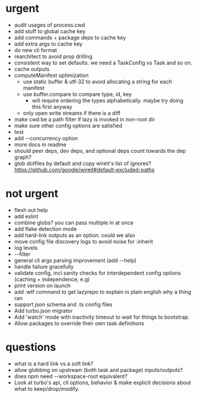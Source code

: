 # urgent

- audit usages of process.cwd
- add stuff to global cache key
- add commands + package deps to cache key
- add extra args to cache key
- do new cli format
- rearchitect to avoid prop drilling
- consistent way to set defaults. we need a TaskConfig vs Task and so on.
- cache outputs
- computeManifest optimization
  - use static buffer & utf-32 to avoid allocating a string for each manifest
  - use buffer.compare to compare type, id, key
    - will require ordering the types alphabetically. maybe try doing this first anyway
  - only open write streams if there is a diff
- make cwd be a path filter if lazy is invoked in non-root dir
- make sure other config options are satisfied
- test
- add --concurrency option
- more docs in readme
- should peer deps, dev deps, and optional deps count towards the dep graph?
- glob dotfiles by default and copy wireit's list of ignores? https://github.com/google/wireit#default-excluded-paths

# not urgent

- flesh out help
- add eslint
- combine globs? you can pass multiple in at once
- add flake detection mode
- add hard-link outputs as an option. could we also
- move config file discovery logs to avoid noise for :inherit
- log levels
- --filter
- general cli args parsing improvement (add --help)
- handle failure gracefully
- validate config, incl sanity checks for interdependent config options (caching + independence, e.g)
- print version on launch
- add :wtf <task-key> command to get lazyrepo to explain in plain english why a thing ran
- support json schema and .ts config files
- Add turbo.json migrator
- Add 'watch' mode with inactivity timeout to wait for things to bootstrap.
- Allow packages to override their own task definitions

# questions

- what is a hard link vs a soft link?
- allow globbing on upstream (both task and package) inputs/outputs?
- does npm need --workspace-root equivalent?
- Look at turbo's api, cli options, behavior & make explicit decisions about what to keep/drop/modify.
